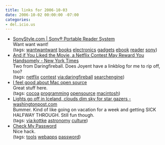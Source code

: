 ```yaml
---
title: links for 2006-10-03
date: 2006-10-02 00:00:00 -07:00
categories:
- del.icio.us
---
```


<ul class="delicious">
	<li>
		<div class="delicious-link"><a href="http://www.sonystyle.com/is-bin/INTERSHOP.enfinity/eCS/Store/en/-/USD/SY_DisplayProductInformation-Start?sssdmh=dm11.90807&ProductSKU=PRS500U2&Dept=audio&CategoryName=pa_pdr&hqs=order">SonyStyle.com | Sony® Portable Reader System</a></div>
		<div class="delicious-extended">Want want want!</div>
		<div class="delicious-tags">(tags: <a href="http://del.icio.us/torrez/wantwantwant">wantwantwant</a> <a href="http://del.icio.us/torrez/books">books</a> <a href="http://del.icio.us/torrez/electronics">electronics</a> <a href="http://del.icio.us/torrez/gadgets">gadgets</a> <a href="http://del.icio.us/torrez/ebook">ebook</a> <a href="http://del.icio.us/torrez/reader">reader</a> <a href="http://del.icio.us/torrez/sony">sony</a>)</div>
	</li>
	<li>
		<div class="delicious-link"><a href="http://www.nytimes.com/2006/10/02/technology/02netflix.html?ex=1317441600&en=75c76fd0981113ee&ei=5090&partner=rssuserland&emc=rss">And if You Liked the Movie, a Netflix Contest May Reward You Handsomely - New York Times</a></div>
		<div class="delicious-extended">Two from Daringfireball. Does Joyent have a linkblog for me to rip off, too?</div>
		<div class="delicious-tags">(tags: <a href="http://del.icio.us/torrez/netflix">netflix</a> <a href="http://del.icio.us/torrez/contest">contest</a> <a href="http://del.icio.us/torrez/via:daringfireball">via:daringfireball</a> <a href="http://del.icio.us/torrez/searchengine">searchengine</a>)</div>
	</li>
	<li>
		<div class="delicious-link"><a href="http://boredzo.org/opensourcelinks/">I feel good about Mac open source</a></div>
		<div class="delicious-extended">Great stuff here.</div>
		<div class="delicious-tags">(tags: <a href="http://del.icio.us/torrez/cocoa">cocoa</a> <a href="http://del.icio.us/torrez/programming">programming</a> <a href="http://del.icio.us/torrez/opensource">opensource</a> <a href="http://del.icio.us/torrez/macintosh">macintosh</a>)</div>
	</li>
	<li>
		<div class="delicious-link"><a href="http://www.washingtonpost.com/wp-dyn/content/article/2006/09/28/AR2006092801546.html">Lights go off in Iceland, clouds dim sky for star gazers - washingtonpost.com</a></div>
		<div class="delicious-extended">Bummer. Kind of like going on vacation for a week and getting SICK HALFWAY THROUGH. Still fun though.</div>
		<div class="delicious-tags">(tags: <a href="http://del.icio.us/torrez/via:kottke">via:kottke</a> <a href="http://del.icio.us/torrez/astronomy">astronomy</a> <a href="http://del.icio.us/torrez/culture">culture</a>)</div>
	</li>
	<li>
		<div class="delicious-link"><a href="http://www.checkmypassword.com/">Check My Password</a></div>
		<div class="delicious-extended">Nice hack.</div>
		<div class="delicious-tags">(tags: <a href="http://del.icio.us/torrez/tools">tools</a> <a href="http://del.icio.us/torrez/webapps">webapps</a> <a href="http://del.icio.us/torrez/password">password</a>)</div>
	</li>
</ul>
